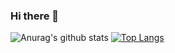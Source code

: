### Hi there 👋

<!--
**fanlide/fanlide** is a ✨ _special_ ✨ repository because its `README.md` (this file) appears on your GitHub profile.

Here are some ideas to get you started:

- 🔭 I’m currently working on ...
- 🌱 I’m currently learning ...
- 👯 I’m looking to collaborate on ...
- 🤔 I’m looking for help with ...
- 💬 Ask me about ...
- 📫 How to reach me: ...
- 😄 Pronouns: ...
- ⚡ Fun fact: ...
-->
![Anurag's github stats](https://github-readme-stats.vercel.app/api?username=mapleafgo&show_icons=true&theme=ayu-mirage)
[![Top Langs](https://github-readme-stats.vercel.app/api/top-langs/?username=mapleafgo&layout=compact)](https://github.com/anuraghazra/github-readme-stats)

